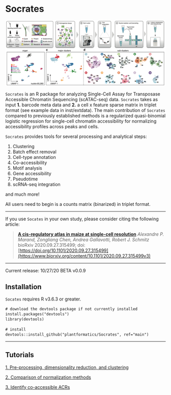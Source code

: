 # Socrates

![](https://github.com/plantformatics/Socrates/blob/master/tutorial_figures/Socrates_home_image.png)

`Socrates` is an R package for analyzing Single-Cell Assay for Transposase Accessible Chromatin Sequencing (scATAC-seq) data. `Socrates` takes as input **1.** barcode meta data and **2.** a cell x feature sparse matrix in triplet format (see example data in inst/extdata). The main contribution of `Socrates` compared to previously established methods is a regularized quasi-binomial logistic regression for single-cell chromatin accessibility for normalizing accessibility profiles across peaks and cells. 

`Socrates` provides tools for several processing and analytical steps: 

1. Clustering
2. Batch effect removal 
3. Cell-type annotation 
4. Co-accessibility 
5. Motif analysis 
6. Gene accessibility 
7. Pseudotime 
8. scRNA-seq integration

and much more!

All users need to begin is a counts matrix (binarized) in triplet format. 

---

If you use `Socates` in your own study, please consider citing the following article:

> [**A cis-regulatory atlas in maize at single-cell resolution**](https://www.biorxiv.org/content/10.1101/2020.09.27.315499v3)
> *Alexandre P. Marand, Zongliang Chen, Andrea Gallavotti, Robert J. Schmitz*
> bioRxiv 2020.09.27.315499; doi: [https://doi.org/10.1101/2020.09.27.315499](https://www.biorxiv.org/content/10.1101/2020.09.27.315499v3)

---

Current release: 10/27/20 BETA v0.0.9

## Installation

`Socates` requires R v3.6.3 or greater. 

```
# download the devtools package if not currently installed
install.packages("devtools")
library(devtools)

# install
devtools::install_github("plantformatics/Socrates", ref="main")
```

---

## Tutorials
[1. Pre-processing, dimensionality reduction, and clustering](https://htmlpreview.github.io/?https://github.com/plantformatics/Socrates/blob/main/vignettes/Socrates_simple_clustering_tutorial.html)

[2. Comparison of normalization methods](https://htmlpreview.github.io/?https://github.com/plantformatics/Socrates/blob/main/vignettes/Socrates_clustering_comparison_tutorial.html)

[3. Identify co-accessible ACRs](https://htmlpreview.github.io/?https://github.com/plantformatics/Socrates/blob/main/vignettes/Socrates_coACRs_tutorial.html)
